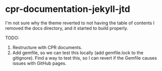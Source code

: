 # cpr-documentation-jekyll-jtd

I'm not sure why the theme reverted to not having the table of contents
I removed the docs directory, and it started to build properly.


TODO:

1.  Restructure with CPR documents.
2.  Add gemfile, so we can test this locally (add gemfile.lock to the gitignore).
    Find a way to test this, so I can revert if the Gemfile causes issues with GitHub pages.